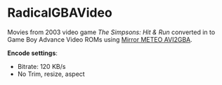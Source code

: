 # RadicalGBAVideo
Movies from 2003 video game *The Simpsons: Hit & Run* converted in to Game Boy Advance Video ROMs using [Mirror METEO AVI2GBA](https://github.com/Sterophonick/mirror-meteo-avi2gba).

**Encode settings**:
* Bitrate: 120 KB/s
* No Trim, resize, aspect
